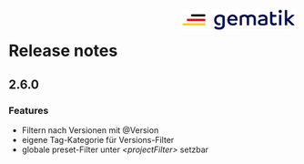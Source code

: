 <img align="right" width="200" height="37" src="doc/images/Gematik_Logo_Flag.png" alt="gematik logo"/> <br/>

# Release notes
## 2.6.0
### Features
 - Filtern nach Versionen mit @Version
 - eigene Tag-Kategorie für Versions-Filter
 - globale preset-Filter unter *_\<projectFilter\>_* setzbar